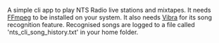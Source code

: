 A simple cli app to play NTS Radio live stations and mixtapes. It needs [FFmpeg](https://ffmpeg.org) to be installed on your system. It also needs [Vibra](https://github.com/BayernMuller/vibra) for its song recognition feature. Recognised songs are logged to a file called 'nts_cli_song_history.txt' in your home folder.
